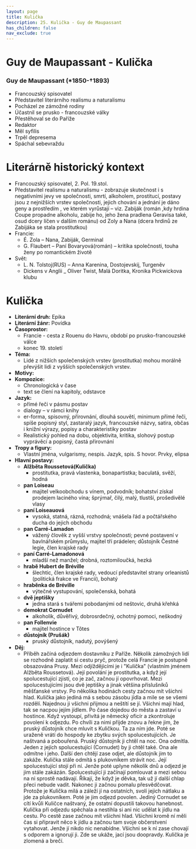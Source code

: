 ```yaml
---
layout: page
title: Kulička
description: 25. Kulička - Guy de Maupassant
has_children: false
nav_exclude: true
---
```

# Guy de Maupassant - Kulička

### Guy de Maupassant (*1850-†1893)
- Francouzský spisovatel
- Představitel literárního realismu a naturalismu
- Pocházel ze zámožné rodiny
- Účastnil se prusko - francouzské války
- Přestěhoval se do Paříže
- Redaktor
- Měl syfilis
- Trpěl depresema
- Spáchal sebevraždu

# Literárně historický kontext
- Francouzský spisovatel, 2. Pol. 19.stol.
- Představitel realismu a naturalismu - zobrazuje skutečnost i s negativními jevy ve společnosti, smrtí, alkoholem, prostitucí, postavy jsou z nejnižších vrstev společnosti, jejich chování a jednání je dáno geny a prostředím , ve kterém vyrůstají – viz. Zabiják (román ,kdy hrdina Coupe propadne alkoholu, zabije ho, jeho žena pradlena Geravisa také, osud dcery líčen v dalším románu) od Zoly a Nana (dcera hrdinů ze Zabijáka se stala prostitutkou)
- Francie:
    - É. Zola – Nana, Zabiják, Germinal
    - G. Flaubert – Paní Bovaryová(román) – kritika společnosti, touha ženy po romantickém životě
- Svět:
    - L. N. Tolstoj(RUS) – Anna Karenina, Dostojevskij, Turgeněv
    - Dickens v Anglii _ Oliver Twist, Malá Doritka, Kronika Pickwickova klubu

# Kulička
- **Literární druh:** Epika
- **Literární žánr:** Povídka
- **Časoprostor:** 
    - Francie - cesta z Rouenu do Havru, období po prusko-francouzské válce
    - konec 19. století
- **Téma:** 
    - Lidé z nižších společenských vrstev (prostitutka) mohou morálně převýšit lidi z vyšších společenských vrstev.
- **Motivy:**
- **Kompozice:**
    - Chronologická v čase
    - text se člení na kapitoly, odstavce
- **Jazyk:**
    - přímé řeči v pásmu postav
    - dialogy – v rámci knihy
    - er-forma, spisovný, přirovnání, dlouhá souvětí, minimum přímé řeči, spíše popisný styl, zastaralý jazyk, francouzské názvy, satira, občas i knižní výrazy, popisy a charakteristiky postav
    - Realistický pohled na dobu, objektivita, kritika, slohový postup vyprávěcí a popisný, častá přirovnání
- **Tropy a figury:**
    - Vlastní jména, vulgarismy, nespis. Jazyk, spis. S hovor. Prvky, elipsa
- **Hlavní postavy:**
    - **Alžběta Roussetová(Kulička)**
        - prostitutka, pravá vlastenka, bonapartistka; baculatá, svěží, hodná
    - **pan Loiseau**
        - majitel velkoobchodu s vínem, podvodník; bohatství získal prodejem laciného vína; šprýmař, čilý, malý, tlustší, prošedivělé vlasy
    - **paní Loiseauová**
        - vysoká, statná, rázná, rozhodná; vnášela řád a počtářského ducha do jejich obchodu
    - **pan Carré-Lamadon**
        - vážený člověk z vyšší vrstvy společnosti; pevné postavení v bavlnářském průmyslu, majitel tří prádelen; důstojník Čestné legie, člen krajské rady
    - **paní Carré-Lamadonová**
        - mladší než manžel; drobná, roztomiloučká, hezká
    - **hrabě Hubert de Bréville**
        - šlechtic, člen krajské rady, vedoucí představitel strany orleanistů (politická frakce ve Francii), bohatý
    - **hraběnka de Bréville**
        - výtečné vystupování, společenská, bohatá
    - **dvě jeptišky**
        - jedna stará s tvářemi pobodanými od neštovic, druhá křehká
    - **demokrat Cornudet**
        - alkoholik, důvěřivý, dobrosrdečný, ochotný pomoci, neškodný
    - **pan Follenvie**
        - majitel hostince v Tôtes
    - **důstojník (Prušák)**
        - pruský důstojník, nadutý, povýšený
- **Děj:**
    - Příběh začíná odjezdem dostavníku z Paříže. Několik zámožných lidí se rozhodně zaplatit si cestu pryč, protože celá Francie je postupně obsazována Prusy. Mezi odjíždějícími je i "Kulička" (vlastním jménem Alžběta Roussetová). Její povolání je prostitutka, a když její spolucestující zjistí, co je zač, začnou jí opovrhovat. Mezi spolucestujícími jsou dvě jeptišky a jinak většina příslušníků měšťanské vrstvy. Po několika hodinách cesty začnou mít všichni hlad. Kulička jako jediná má s sebou zásobu jídla a mile se se všemi rozdělí. Najednou ji všichni přijmou a neštítí se jí. Všichni mají hlad, tak se nacpou jejím jídlem.
Po čase dojedou do města a zastaví u hostince. Když vystoupí, přivítá je německý oficír a zkontroluje povolení k odjezdu. Po chvíli za nimi přijde znovu a řekne jim, že pruský důstojník chce mluvit s Kuličkou. Ta za ním jde.
Poté se uraženě vrátí do hospody ke zbytku svých spolucestujících. Je naštvaná a pobouřená. Pruský důstojník ji chtěl na noc. Ona odmítla. Jeden z jejích spolucestující (Cornudet) by ji chtěl také. Ona ale odmítne i jeho. Další den chtějí zase odjet, ale důstojník jim to zakáže. Kulička stále odmítá s plukovníkem strávit noc. Její spolucestující stojí při ní. Jenže poté uplyne několik dnů a odjezd je jim stále zakázán. Spolucestující ji začínají pomlouvat a mezi sebou na ni sprostě nadávají. Říkají, že když je děvka, tak už jí další chlap přeci nebude vadit. Nakonec ji začnou pomalu přesvědčovat. Protože je Kulička milá a záleží jí na ostatních, svolí jejich nátlaku a jde za plukovníkem. Poté je jim odjezd povolen. Jediný Cornudet se cítí kvůli Kuličce naštvaný, že ostatní dopustili takovou hanebnost.
Kulička při odjezdu spěchala a nestihla si ani nic udělat k jídlu na cestu. Po cestě zase začnou mít všichni hlad. Všichni kromě ní měli čas si připravit něco k jídlu a začnou tam svoje občerstvení vytahovat. Jenže jí nikdo nic nenabídne. Všichni se k ní zase chovají s odporem a ignorují ji. Zde se ukáže, jací jsou doopravdy. Kulička je zlomená a brečí.
